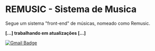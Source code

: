 # REMUSIC - Sistema de Musica
Segue um sistema "front-end" de músicas, nomeado como Remusic.

**[...] trabalhando em atualizações [...]**

[![Gmail Badge](https://img.shields.io/badge/-jonathasrochadesouza@gmail.com-000000?style=flat-square&logo=Gmail&logoColor=white&link=mailto:jonathasrochadesouza@gmail.com)](mailto:jonathasrochadesouza@gmail.com)
